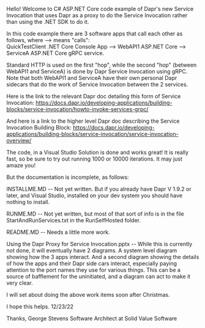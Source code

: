 Hello!  Welcome to C# ASP.NET Core code example of Dapr's new Service Invocation that uses Dapr as a proxy to do the Service Invocation rather than using the .NET SDK to do it.

In this code example there are 3 software apps that call each other as follows, where --> means "calls":   
  QuickTestClient .NET Core Console App --> WebAPI1 ASP.NET Core --> ServiceA ASP.NET Core gRPC service.
  
Standard HTTP is used on the first "hop", while the second "hop" (between WebAPI1 and ServiceA) is done by Dapr Service Invocation using gRPC.  Note that both WebAPI1 and ServiceA have their own personal Dapr sidecars that do the work of Service Invocation between the 2 services.

Here is the link to the relevant Dapr doc detailing this form of Service Invocation: https://docs.dapr.io/developing-applications/building-blocks/service-invocation/howto-invoke-services-grpc/  

And here is a link to the higher level Dapr doc describing the Service Invocation Building Block: https://docs.dapr.io/developing-applications/building-blocks/service-invocation/service-invocation-overview/

The code, in a Visual Studio Solution is done and works great!  It is really fast, so be sure to try out running 1000 or 10000 iterations.  It may just amaze you!  


But the documentation is incomplete, as follows:

INSTALLME.MD  -- Not yet written.  But if you already have Dapr V 1.9.2 or later, and Visual Studio, installed on your dev system you should have nothing to install.

RUNME.MD -- Not yet written, but most of that sort of info is in the file StartAndRunServices.txt in the RunSelfHosted folder.

README.MD -- Needs a little more work.

Using the Dapr Proxy for Service Invocation.pptx -- While this is currently not done, it will eventually have 2 diagrams.  A system level diagram showing how the 3 apps interact.  And a second diagram showing the details of how the apps and their Dapr side cars interact, especially paying attention to the port names they use for various things.  This can be a source of bafflement for the uninitiated, and a diagram can act to make it very clear.

I will set about doing the above work items soon after Christmas.

I hope this helps. 12/23/22

Thanks, 
George Stevens
Software Architect at Solid Value Software
